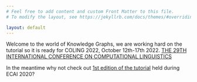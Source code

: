 ```yaml
---
# Feel free to add content and custom Front Matter to this file.
# To modify the layout, see https://jekyllrb.com/docs/themes/#overriding-theme-defaults

layout: default
---
```



Welcome to the world of Knowledge Graphs, we are working hard on the tutorial so it is ready for COLING 2022, October 12th-17th 2022.
[THE 29TH INTERNATIONAL CONFERENCE ON COMPUTATIONAL LINGUISTICS](https://coling2022.org/)

In the meantime why not check out [1st edition of the tutorial](https://kge-tutorial-ecai2020.github.io/) held during ECAI 2020?
